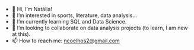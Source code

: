 - 👋 Hi, I’m Natália!
- 👀 I’m interested in sports, literature, data analysis...
- 🌱 I’m currently learning SQL and Data Science.
- 💞️ I’m looking to collaborate on data analysis projects (to learn, I am new at this).
- 📫 How to reach me: ncoelhos2@gmail.com

<!---
ncoelhos/ncoelhos is a ✨ special ✨ repository because its `README.md` (this file) appears on your GitHub profile.
You can click the Preview link to take a look at your changes.
--->

